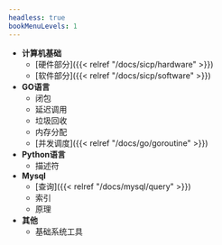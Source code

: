 ```yaml
---
headless: true
bookMenuLevels: 1
---
```


- **计算机基础**
  - [硬件部分]({{< relref "/docs/sicp/hardware" >}})
  - [软件部分]({{< relref "/docs/sicp/software" >}})
- **GO语言**
  - 闭包
  - 延迟调用
  - 垃圾回收
  - 内存分配
  - [并发调度]({{< relref "/docs/go/goroutine" >}})
- **Python语言**
  - 描述符
- **Mysql**
  - [查询]({{< relref "/docs/mysql/query" >}})
  - 索引
  - 原理
- **其他**
  - 基础系统工具
